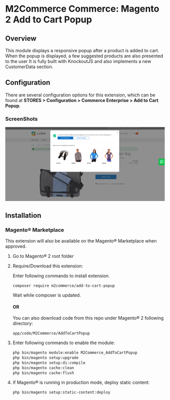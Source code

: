 # M2Commerce Commerce: Magento 2 Add to Cart Popup

## Overview
This module displays a responsive popup after a product is added to cart. When the popup is displayed, a few suggested products are also presented to the user
It is fully built with KnockoutJS and also implements a new CustomerData section.

## Configuration

There are several configuration options for this extension, which can be found at **STORES > Configuration > Commerce Enterprise > Add to Cart Popup**.

### ScreenShots
![ss-1](Screenshots/ss_1.png)

## Installation
### Magento® Marketplace

This extension will also be available on the Magento® Marketplace when approved.

1. Go to Magento® 2 root folder
2. Require/Download this extension:

   Enter following commands to install extension.

   ```
   composer require m2commerce/add-to-cart-popup
   ```

   Wait while composer is updated.

   #### OR

   You can also download code from this repo under Magento® 2 following directory:

    ```
    app/code/M2Commerce/AddToCartPopup
    ```    

3. Enter following commands to enable the module:

   ```
   php bin/magento module:enable M2Commerce_AddToCartPopup
   php bin/magento setup:upgrade
   php bin/magento setup:di:compile
   php bin/magento cache:clean
   php bin/magento cache:flush
   ```

4. If Magento® is running in production mode, deploy static content:

   ```
   php bin/magento setup:static-content:deploy
   ```
